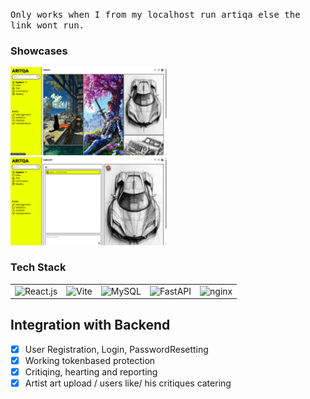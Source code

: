 <samp>Only works when I from my localhost run artiqa else the link wont run.</samp>

### Showcases
<p float="left">
  <img src="public/Showcases/explore.png" alt="Explore Showcase" width="250" style="margin-right:10px"/>
  <img src="public/Showcases/individual.png" alt="Individual Showcase" width="250"/>
</p>

### Tech Stack
<table>
  <tr>
    <td><img src="https://cdn.jsdelivr.net/gh/devicons/devicon/icons/react/react-original-wordmark.svg" alt="React.js" width="80" /></td>
    <td><img src="https://cdn.jsdelivr.net/gh/devicons/devicon/icons/vitejs/vitejs-original.svg" alt="Vite" width="80" /></td>
    <td><img src="https://cdn.jsdelivr.net/gh/devicons/devicon/icons/mysql/mysql-original-wordmark.svg" alt="MySQL" width="80" /></td>
    <td><img src="https://cdn.jsdelivr.net/gh/devicons/devicon/icons/fastapi/fastapi-original-wordmark.svg" alt="FastAPI" width="80" /></td>
    <td><img src="https://cdn.jsdelivr.net/gh/devicons/devicon@latest/icons/nginx/nginx-original.svg"  alt="nginx" width="80"/></td>
          
  </tr>
</table>

## Integration with Backend
- [x] User Registration, Login, PasswordResetting
- [x] Working tokenbased protection
- [x] Critiqing, hearting and reporting
- [x] Artist art upload / users like/ his critiques catering
